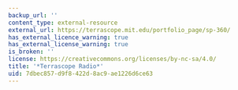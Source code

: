 ```yaml
---
backup_url: ''
content_type: external-resource
external_url: https://terrascope.mit.edu/portfolio_page/sp-360/
has_external_licence_warning: true
has_external_license_warning: true
is_broken: ''
license: https://creativecommons.org/licenses/by-nc-sa/4.0/
title: '*Terrascope Radio*'
uid: 7dbec857-d9f8-422d-8ac9-ae1226d6ce63
---
```

